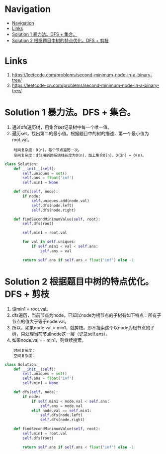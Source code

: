 # Navigation
- [Navigation](#navigation)
- [Links](#links)
- [Solution 1 暴力法。DFS + 集合。](#solution-1-%e6%9a%b4%e5%8a%9b%e6%b3%95dfs--%e9%9b%86%e5%90%88)
- [Solution 2 根据题目中树的特点优化。DFS + 剪枝](#solution-2-%e6%a0%b9%e6%8d%ae%e9%a2%98%e7%9b%ae%e4%b8%ad%e6%a0%91%e7%9a%84%e7%89%b9%e7%82%b9%e4%bc%98%e5%8c%96dfs--%e5%89%aa%e6%9e%9d)

# Links
1. https://leetcode.com/problems/second-minimum-node-in-a-binary-tree/
2. https://leetcode-cn.com/problems/second-minimum-node-in-a-binary-tree/


# Solution 1 暴力法。DFS + 集合。
1. 通过dfs遍历树，用集合set记录树中每一个唯一值。
2. 遍历set，找出第二的最小值。根据题目中的树的描述，第一个最小值为root.val。


```
    时间复杂度：O(n)。每个节点遍历一次。
    空间复杂度：dfs用到的系统栈长度为O(n)，加上集合O(n)。O(2n) = O(n)。
```
```python
class Solution:
    def __init__(self):
        self.uniques = set()
        self.ans = float('inf')
        self.min1 = None

    def dfs(self, node):
        if node:
            self.uniques.add(node.val)
            self.dfs(node.left)
            self.dfs(node.right)

    def findSecondMinimumValue(self, root):
        self.dfs(root)

        self.min1 = root.val

        for val in self.uniques:
            if self.min1 < val < self.ans:
                self.ans = val

        return self.ans if self.ans < float('inf') else -1
```

# Solution 2 根据题目中树的特点优化。DFS + 剪枝
1. 设min1 = root.val。
2. dfs遍历，当前节点为node。已知以node为根节点的子树有如下特点：所有子节点的值大于等于node.val。
3. 所以，如果node.val > min1，就剪枝。即不搜索这个以node为根节点的子树，只处理当前节点node这一层（记录self.ans）。
4. 如果node.val == min1，则继续搜索。
```
    时间复杂度：
    空间复杂度：
```
```python
class Solution:
    def __init__(self):
        self.uniques = set()
        self.ans = float('inf')
        self.min1 = None

    def dfs(self, node):
        if node:
            if self.min1 < node.val < self.ans:
                self.ans = node.val
            elif node.val == self.min1:
                self.dfs(node.left)
                self.dfs(node.right)

    def findSecondMinimumValue(self, root):
        self.min1 = root.val
        self.dfs(root)

        return self.ans if self.ans < float('inf') else -1
```